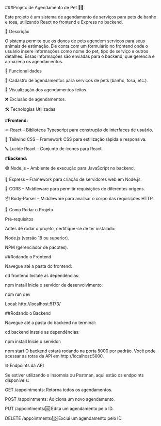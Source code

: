 ###Projeto de Agendamento de Pet 🐶🐱

Este projeto é um sistema de agendamento de serviços para pets de banho e tosa, utilizando React no frontend e Express no backend.

📌 Descrição

O sistema permite que os donos de pets agendem serviços para seus animais de estimação. Ele conta com um formulário no frontend onde o usuário insere informações como nome do pet, tipo de serviço e outros detalhes. Essas informações são enviadas para o backend, que gerencia e armazena os agendamentos.

🚀 Funcionalidades

📅 Cadastro de agendamentos para serviços de pets (banho, tosa, etc.).

👀 Visualização dos agendamentos feitos.

❌ Exclusão de agendamentos.

🛠️ Tecnologias Utilizadas

#**Frontend:**

⚛️ React – Biblioteca Typescript para construção de interfaces de usuário.

🎨 Tailwind CSS – Framework CSS para estilização rápida e responsiva.

🔤 Lucide React – Conjunto de ícones para React.

#**Backend:**

🟢 Node.js – Ambiente de execução para JavaScript no backend.

🚀 Express – Framework para criação de servidores web em Node.js.

🔗 CORS – Middleware para permitir requisições de diferentes origens.

📦 Body-Parser – Middleware para analisar o corpo das requisições HTTP.

📌 Como Rodar o Projeto

Pré-requisitos

Antes de rodar o projeto, certifique-se de ter instalado:

Node.js (versão 18 ou superior).

NPM (gerenciador de pacotes).


##Rodando o Frontend

Navegue até a pasta do frontend:

cd frontend
Instale as dependências:

npm install
Inicie o servidor de desenvolvimento:

npm run dev

Local: http://localhost:5173/

##Rodando o Backend

Navegue até a pasta do backend no terminal:

cd backend
Instale as dependências:

npm install
Inicie o servidor:

npm start
O backend estará rodando na porta 5000 por padrão. Você pode acessar as rotas da API em http://localhost:5000.


🌐 Endpoints da API

Se estiver utilizando o Insomnia ou Postman, aqui estão os endpoints disponíveis:

GET /appointments: Retorna todos os agendamentos.

POST /appointments: Adiciona um novo agendamento.

PUT /appointments/:id: Edita um agendamento pelo ID.

DELETE /appointments/:id: Exclui um agendamento pelo ID.
